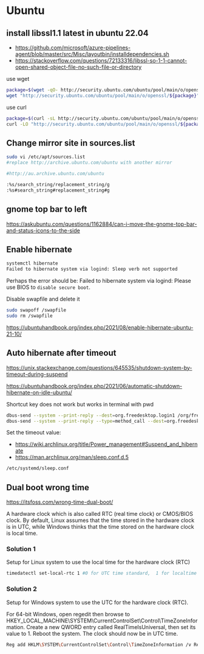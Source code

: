 # Ubuntu

## install libssl1.1 latest in ubuntu 22.04 
- https://github.com/microsoft/azure-pipelines-agent/blob/master/src/Misc/layoutbin/installdependencies.sh
- https://stackoverflow.com/questions/72133316/libssl-so-1-1-cannot-open-shared-object-file-no-such-file-or-directory

use wget
```sh
package=$(wget -qO- http://security.ubuntu.com/ubuntu/pool/main/o/openssl/ | grep -oP '(libssl1.1_1.1.1f.*?_amd64.deb)' | head -1)
wget "http://security.ubuntu.com/ubuntu/pool/main/o/openssl/${package}" && dpkg -i $package 
```

use curl
```sh
package=$(curl -sL http://security.ubuntu.com/ubuntu/pool/main/o/openssl/ | grep -oP '(libssl1.1_1.1.1f.*?_amd64.deb)' | head -1)
curl -LO "http://security.ubuntu.com/ubuntu/pool/main/o/openssl/${package}" && dpkg -i $package
```

## Change mirror site in sources.list
```sh
sudo vi /etc/apt/sources.list
#replace http://archive.ubuntu.com/ubuntu with another mirror

#http://au.archive.ubuntu.com/ubuntu

:%s/search_string/replacement_string/g
:%s#search_string#replacement_string#g
```

## gnome top bar to left
https://askubuntu.com/questions/1162884/can-i-move-the-gnome-top-bar-and-status-icons-to-the-side


## Enable hibernate
```sh
systemctl hibernate
Failed to hibernate system via logind: Sleep verb not supported
```
Perhaps the error should be: Failed to hibernate system via logind: Please use BIOS to `disable secure boot`.

Disable swapfile and delete it
```sh
sudo swapoff /swapfile
sudo rm /swapfile
```
https://ubuntuhandbook.org/index.php/2021/08/enable-hibernate-ubuntu-21-10/

## Auto hibernate after timeout
https://unix.stackexchange.com/questions/645535/shutdown-system-by-timeout-during-suspend

https://ubuntuhandbook.org/index.php/2021/06/automatic-shutdown-hibernate-on-idle-ubuntu/

Shortcut key does not work but works in terminal with pwd
```sh
dbus-send --system --print-reply --dest=org.freedesktop.login1 /org/freedesktop/login1 org.freedesktop.login1.Manager.Hibernate boolean:true
dbus-send --system --print-reply --type=method_call --dest=org.freedesktop.login1 /org/freedesktop/login1 org.freedesktop.login1.Manager.Hibernate boolean:true
```

Set the timeout value:
- https://wiki.archlinux.org/title/Power_management#Suspend_and_hibernate
- https://man.archlinux.org/man/sleep.conf.d.5
```sh
/etc/systemd/sleep.conf
```

## Dual boot wrong time
https://itsfoss.com/wrong-time-dual-boot/

A hardware clock which is also called RTC (real time clock) or CMOS/BIOS clock. By default, Linux assumes that the time stored in the hardware clock is in UTC, while Windows thinks that the time stored on the hardware clock is local time.

### Solution 1
Setup for Linux system to use the local time for the hardware clock (RTC)
```sh
timedatectl set-local-rtc 1 #0 for UTC time standard,  1 for localtime time standard
```

### Solution 2
Setup for Windows system to use the UTC for the hardware clock (RTC).

For 64-bit Windows, open regedit then browse to HKEY_LOCAL_MACHINE\SYSTEM\CurrentControlSet\Control\TimeZoneInformation.
Create a new QWORD entry called RealTimeIsUniversal, then set its value to 1.
Reboot the system. The clock should now be in UTC time.
```sh
Reg add HKLM\SYSTEM\CurrentControlSet\Control\TimeZoneInformation /v RealTimeIsUniversal /t REG_QWORD /d 1
```
